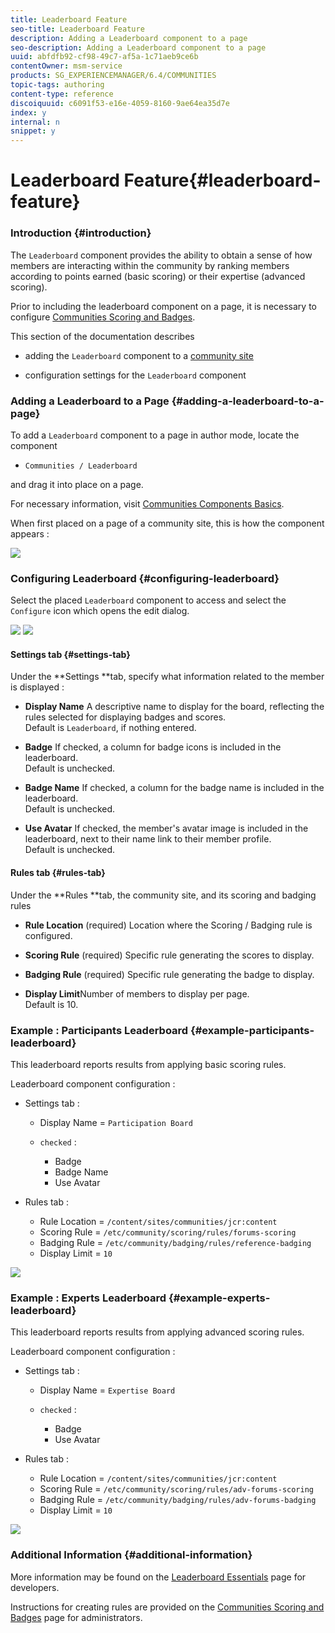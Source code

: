 ```yaml
---
title: Leaderboard Feature
seo-title: Leaderboard Feature
description: Adding a Leaderboard component to a page
seo-description: Adding a Leaderboard component to a page
uuid: abfdfb92-cf98-49c7-af5a-1c71aeb9ce6b
contentOwner: msm-service
products: SG_EXPERIENCEMANAGER/6.4/COMMUNITIES
topic-tags: authoring
content-type: reference
discoiquuid: c6091f53-e16e-4059-8160-9ae64ea35d7e
index: y
internal: n
snippet: y
---
```


# Leaderboard Feature{#leaderboard-feature}

### Introduction {#introduction}

The `Leaderboard` component provides the ability to obtain a sense of how members are interacting within the community by ranking members according to points earned (basic scoring) or their expertise (advanced scoring).

Prior to including the leaderboard component on a page, it is necessary to configure [Communities Scoring and Badges](../../communities/using/implementing-scoring.md).

This section of the documentation describes

* adding the `Leaderboard` component to a [community site](../../communities/using/overview.md#community-sites)

* configuration settings for the `Leaderboard` component

### Adding a Leaderboard to a Page {#adding-a-leaderboard-to-a-page}

To add a `Leaderboard` component to a page in author mode, locate the component

* `Communities / Leaderboard`

and drag it into place on a page.

For necessary information, visit [Communities Components Basics](../../communities/using/basics.md).

When first placed on a page of a community site, this is how the component appears :

![](assets/chlimage_1-8.png)

### Configuring Leaderboard {#configuring-leaderboard}

Select the placed `Leaderboard` component to access and select the `Configure` icon which opens the edit dialog.

![](assets/chlimage_1-9.png) ![](assets/chlimage_1-10.png)

#### Settings tab {#settings-tab}

Under the **Settings **tab, specify what information related to the member is displayed :

* **Display Name** 
  A descriptive name to display for the board, reflecting the rules selected for displaying badges and scores.  
  Default is `Leaderboard`, if nothing entered.

* **Badge** 
  If checked, a column for badge icons is included in the leaderboard.  
  Default is unchecked.

* **Badge Name** 
  If checked, a column for the badge name is included in the leaderboard.  
  Default is unchecked.

* **Use Avatar** 
  If checked, the member's avatar image is included in the leaderboard, next to their name link to their member profile.  
  Default is unchecked.

#### Rules tab {#rules-tab}

Under the **Rules **tab, the community site, and its scoring and badging rules

* **Rule Location** 
  (required) Location where the Scoring / Badging rule is configured.

* **Scoring Rule** 
  (required) Specific rule generating the scores to display.

* **Badging Rule** 
  (required) Specific rule generating the badge to display.

* **Display Limit**Number of members to display per page.  
  Default is 10.

### Example : Participants Leaderboard {#example-participants-leaderboard}

This leaderboard reports results from applying basic scoring rules.

Leaderboard component configuration :

* Settings tab :

    * Display Name = `Participation Board`
    * `checked` :

        * Badge
        * Badge Name
        * Use Avatar

* Rules tab :

    * Rule Location = `/content/sites/communities/jcr:content`
    * Scoring Rule = `/etc/community/scoring/rules/forums-scoring`
    * Badging Rule = `/etc/community/badging/rules/reference-badging`
    * Display Limit = `10`

![](assets/chlimage_1-11.png)

### Example : Experts Leaderboard {#example-experts-leaderboard}

This leaderboard reports results from applying advanced scoring rules.

Leaderboard component configuration :

* Settings tab :

    * Display Name = `Expertise Board`
    * `checked` :

        * Badge
        * Use Avatar

* Rules tab :

    * Rule Location = `/content/sites/communities/jcr:content`
    * Scoring Rule = `/etc/community/scoring/rules/adv-forums-scoring`
    * Badging Rule = `/etc/community/badging/rules/adv-forums-badging`
    * Display Limit = `10`

![](assets/chlimage_1-12.png)

### Additional Information {#additional-information}

More information may be found on the [Leaderboard Essentials](../../communities/using/leaderboard.md) page for developers.

Instructions for creating rules are provided on the [Communities Scoring and Badges](../../communities/using/implementing-scoring.md) page for administrators.
